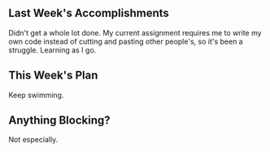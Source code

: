 ## Last Week's Accomplishments

Didn't get a whole lot done. My current assignment requires me to write my own code instead of cutting and pasting other people's, so it's
been a struggle. Learning as I go.

## This Week's Plan

Keep swimming.

## Anything Blocking?

Not especially.
